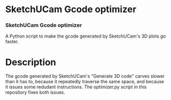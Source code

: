 SketchUCam Gcode optimizer
==========================

### SketchUCam Gcode optimizer

A Python script to make the gcode generated by SketchUCam's 3D plots go faster.

Description
===========

The gcode generated by SketchUCam's "Generate 3D code" carves slower than it has to, because it repeatedly traverse the same space, and because it issues some redudant instructions.  The optimizer.py script in this repository fixes both issues.


